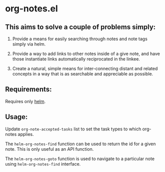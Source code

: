 # org-notes.el

## This aims to solve a couple of problems simply:

1. Provide a means for easily searching through notes and note tags simply
via helm.

2. Provide a way to add links to other notes inside of a give note, and
have those instantiate links automatically reciprocated in the linkee.

3. Create a natural, simple means for inter-connecting distant and related
concepts in a way that is as searchable and appreciable as possible.

## Requirements:

Requires only [helm](https://github.com/emacs-helm/helm). 

## Usage:

Update `org-note-accepted-tasks` list to set the task types to which org-notes
applies.

The `helm-org-notes-find` function can be used to return the id for a given
note.  This is only useful as an API function.

The `helm-org-notes-goto` function is used to navigate to a particular note
using `helm-org-notes-find` interface.
